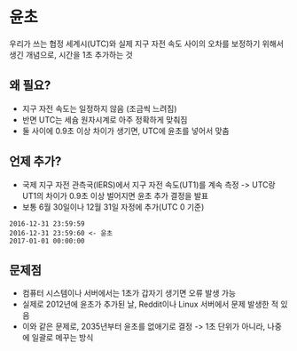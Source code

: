 # 윤초

우리가 쓰는 협정 세계시(UTC)와 실제 지구 자전 속도 사이의 오차를 보정하기 위해서 생긴 개념으로, 시간을 1초 추가하는 것

## 왜 필요?

- 지구 자전 속도는 일정하지 않음 (조금씩 느려짐)
- 반면 UTC는 세슘 원자시계로 아주 정확하게 맞춰짐
- 둘 사이에 0.9초 이상 차이가 생기면, UTC에 윤초를 넣어서 맞춤

## 언제 추가?

- 국제 지구 자전 관측국(IERS)에서 지구 자전 속도(UT1)를 계속 측정 -> UTC랑 UT1의 차이가 0.9초 이상 벌어지면 윤초 추가 결정을 발표
- 보통 6월 30일이나 12월 31일 자정에 추가(UTC 0 기준)

```
2016-12-31 23:59:59  
2016-12-31 23:59:60 <- 윤초
2017-01-01 00:00:00
```

## 문제점

- 컴퓨터 시스템이나 서버에서는 1초가 갑자기 생기면 오류 발생 가능
- 실제로 2012년에 윤초가 추가된 날, Reddit이나 Linux 서버에서 문제 발생한 적 있음
- 이와 같은 문제로, 2035년부터 윤초를 없애기로 결정 -> 1초 단위가 아니라, 나중에 일괄로 메꾸는 방식
